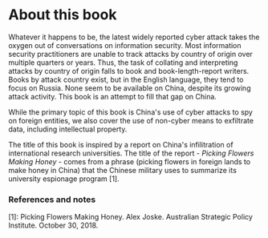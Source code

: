 # About this book
Whatever it happens to be, the latest widely reported cyber attack takes the oxygen out of conversations on information security. 
Most information security practitioners are unable to track attacks by country of origin over multiple quarters or years. 
Thus, the task of collating and interpreting attacks by country of origin falls to book and book-length-report writers. 
Books by attack country exist, but in the English language, they tend to focus on Russia.
None seem to be available on China, despite its growing attack activity. 
This book is an attempt to fill that gap on China.

While the primary topic of this book is China's use of cyber attacks to spy on foreign entities, we also cover the use of non-cyber means to exfiltrate data, including intellectual property.

The title of this book is inspired by a report on China's infilitration of international research universities. 
The title of the report - *Picking Flowers Making Honey* - comes from a phrase (picking flowers in foreign lands to make honey in China) that the Chinese military uses to summarize its university espionage program \[1\].

### References and notes
\[1\]: Picking Flowers Making Honey. Alex Joske. Australian Strategic Policy Institute. October 30, 2018.
